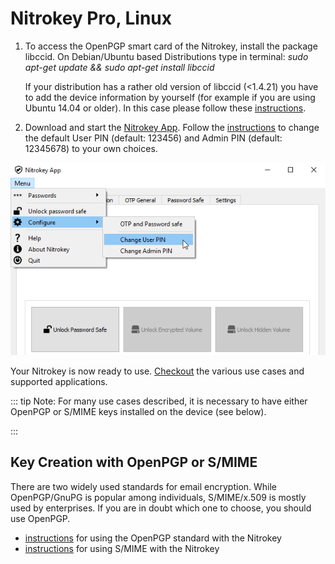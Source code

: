 # Nitrokey Pro, Linux

1. To access the OpenPGP smart card of the Nitrokey, install the package libccid.
On Debian/Ubuntu based Distributions type in terminal: *sudo apt-get update && sudo apt-get install libccid*

    If your distribution has a rather old version of libccid (<1.4.21) you have to add the device information by yourself (for example if you are using Ubuntu 14.04 or older). In this case please follow these [instructions](https://www.nitrokey.com/documentation/frequently-asked-questions-faq#latest-device-driver-missing-on-older-linux-distribution).  

2. Download and start the [Nitrokey App](https://www.nitrokey.com/download). Follow the [instructions](https://www.nitrokey.com/documentation/change-user-and-admin-pin) to change the default User PIN (default: 123456) and Admin PIN (default: 12345678) to your own choices.

![img](./images/App-change-pin.png)

Your Nitrokey is now ready to use. [Checkout](https://www.nitrokey.com/documentation/applications) the various use cases and supported applications.

::: tip   Note: For many use cases described, it is necessary to have either OpenPGP or S/MIME keys installed on the device (see below). 

:::

## Key Creation with OpenPGP or S/MIME
There are two widely used standards for email encryption. While OpenPGP/GnuPG is popular among individuals, S/MIME/x.509 is mostly used by enterprises. If you are in doubt which one to choose, you should use OpenPGP.
- [instructions](https://www.nitrokey.com/documentation/openpgp-email-encryption) for using the OpenPGP standard with the Nitrokey
- [instructions](https://www.nitrokey.com/documentation/smime-email-encryption) for using S/MIME with the Nitrokey